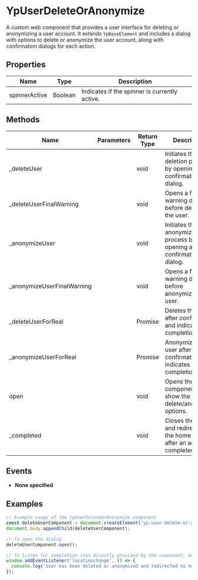 # YpUserDeleteOrAnonymize

A custom web component that provides a user interface for deleting or anonymizing a user account. It extends `YpBaseElement` and includes a dialog with options to delete or anonymize the user account, along with confirmation dialogs for each action.

## Properties

| Name          | Type    | Description                                   |
|---------------|---------|-----------------------------------------------|
| spinnerActive | Boolean | Indicates if the spinner is currently active. |

## Methods

| Name                    | Parameters | Return Type | Description                                                                 |
|-------------------------|------------|-------------|-----------------------------------------------------------------------------|
| _deleteUser             |            | void        | Initiates the user deletion process by opening a confirmation dialog.       |
| _deleteUserFinalWarning |            | void        | Opens a final warning dialog before deleting the user.                      |
| _anonymizeUser          |            | void        | Initiates the user anonymization process by opening a confirmation dialog.  |
| _anonymizeUserFinalWarning |        | void        | Opens a final warning dialog before anonymizing the user.                   |
| _deleteUserForReal      |            | Promise<void> | Deletes the user after confirmation and indicates completion.             |
| _anonymizeUserForReal   |            | Promise<void> | Anonymizes the user after confirmation and indicates completion.           |
| open                    |            | void        | Opens the dialog component to show the delete/anonymize options.            |
| _completed              |            | void        | Closes the dialog and redirects to the home page after an action is completed. |

## Events

- **None specified**

## Examples

```typescript
// Example usage of the YpUserDeleteOrAnonymize component
const deleteUserComponent = document.createElement('yp-user-delete-or-anonymize');
document.body.appendChild(deleteUserComponent);

// To open the dialog
deleteUserComponent.open();

// To listen for completion (not directly provided by the component, but as a result of the action)
window.addEventListener('locationchange', () => {
  console.log('User has been deleted or anonymized and redirected to home.');
});
```
